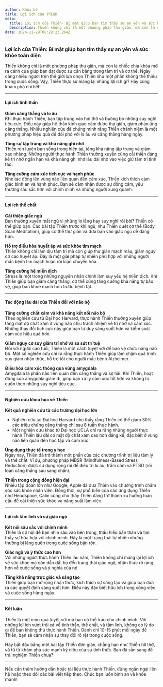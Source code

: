 ```yaml
---
author: Khôi Lê
title: Lợi ích của Thiền
meta:
  title: Lợi ích của Thiền- Bí mật giúp bạn tìm thấy sự an yên và sức khỏe toàn diện
  description: Thiền không chỉ là một phương pháp thư giãn, mà còn là chiếc chìa khóa mở ra cánh cửa giúp bạn đạt được sự cân bằng trong tâm trí và cơ thể. Ngày càng nhiều người trên thế giới lựa chọn Thiền như một phần không thể thiếu trong cuộc sống. Vậy, Thiền thực sự mang lại những lợi ích gì? Hãy cùng khám phá chi tiết
date: 2024-11-29T08:29:23.264Z
---
```


### Lợi ích của Thiền: Bí mật giúp bạn tìm thấy sự an yên và sức khỏe toàn diện  

Thiền không chỉ là một phương pháp thư giãn, mà còn là chiếc chìa khóa mở ra cánh cửa giúp bạn đạt được sự cân bằng trong tâm trí và cơ thể. Ngày càng nhiều người trên thế giới lựa chọn Thiền như một phần không thể thiếu trong cuộc sống. Vậy, Thiền thực sự mang lại những lợi ích gì? Hãy cùng khám phá chi tiết!  

---

#### Lợi ích tinh thần  

**Giảm căng thẳng và lo âu**  
Khi thực hành Thiền, bạn tập trung vào hơi thở và buông bỏ những suy nghĩ tiêu cực. Điều này giúp hệ thần kinh giao cảm được thư giãn, giảm phản ứng căng thẳng. Nhiều nghiên cứu đã chứng minh rằng Thiền chánh niệm là một phương pháp hiệu quả để đối phó với lo âu và căng thẳng hàng ngày.  

**Tăng sự tập trung và khả năng ghi nhớ**  
Thiền rèn luyện bạn sống trong hiện tại, tăng khả năng tập trung và giảm xao nhãng. Những người thực hành Thiền thường xuyên cũng cải thiện đáng kể trí nhớ ngắn hạn và khả năng ghi nhớ lâu dài nhờ vào việc giữ tâm trí tỉnh táo.  

**Tăng cường cảm xúc tích cực và hạnh phúc**  
Nhờ tác động lên vùng não liên quan đến cảm xúc, Thiền kích thích cảm giác bình an và hạnh phúc. Bạn sẽ cảm nhận được sự đồng cảm, yêu thương sâu sắc hơn với chính mình và những người xung quanh.  

---

#### Lợi ích thể chất  

**Cải thiện giấc ngủ**  
Bạn thường xuyên mất ngủ vì những lo lắng hay suy nghĩ rối bời? Thiền có thể giúp bạn. Các bài tập Thiền trước khi ngủ, như Thiền quét cơ thể (Body Scan Meditation), giúp cơ thể thư giãn và đưa bạn vào giấc ngủ dễ dàng hơn.  

**Hỗ trợ điều hòa huyết áp và sức khỏe tim mạch**  
Thiền không chỉ làm dịu tâm trí mà còn giúp thư giãn mạch máu, giảm nguy cơ cao huyết áp. Đây là một giải pháp tự nhiên phù hợp với những người mắc bệnh tim mạch hoặc rối loạn chuyển hóa.  

**Tăng cường hệ miễn dịch**  
Stress là một trong những nguyên nhân chính làm suy yếu hệ miễn dịch. Khi Thiền giúp bạn giảm căng thẳng, cơ thể cũng tăng cường khả năng tự bảo vệ, giúp bạn khỏe mạnh hơn trước bệnh tật.  

---

#### Tác động lâu dài của Thiền đối với não bộ  

**Tăng cường chất xám và khả năng kết nối não bộ**  
Theo nghiên cứu từ Đại học Harvard, thực hành Thiền thường xuyên giúp tăng mật độ chất xám ở vùng não chịu trách nhiệm về trí nhớ và cảm xúc. Những thay đổi tích cực này giúp bạn tư duy sáng suốt hơn và kiểm soát cảm xúc hiệu quả hơn.  

**Giảm nguy cơ suy giảm trí nhớ và sa sút trí tuệ**  
Đối với người cao tuổi, Thiền là một cách tuyệt vời để bảo vệ chức năng não bộ. Một số nghiên cứu chỉ ra rằng thực hành Thiền giúp làm chậm quá trình suy giảm nhận thức, hỗ trợ tốt cho người mắc bệnh Alzheimer.  

**Điều hòa cảm xúc thông qua vùng amygdala**  
Amygdala là phần não liên quan đến căng thẳng và sợ hãi. Khi Thiền, hoạt động của amygdala giảm đi, giúp bạn xử lý cảm xúc tốt hơn và không bị cuốn theo những suy nghĩ tiêu cực.  

---

#### Nghiên cứu khoa học về Thiền  

**Kết quả nghiên cứu từ các trường đại học lớn**  
- Nghiên cứu tại Đại học Harvard cho thấy rằng Thiền có thể giảm 30% các triệu chứng căng thẳng chỉ sau 8 tuần thực hành.  
- Một nghiên cứu khác từ Đại học UCLA chỉ ra rằng những người thực hành Thiền lâu dài có mật độ chất xám cao hơn đáng kể, đặc biệt ở vùng não liên quan đến học tập và cảm xúc.  

**Ứng dụng thực tế trong y học**  
Ngày nay, Thiền đã trở thành một phần của các chương trình trị liệu tâm lý và thể chất. Ví dụ, phương pháp MBSR (Mindfulness-Based Stress Reduction) được sử dụng rộng rãi để điều trị lo âu, trầm cảm và PTSD (rối loạn căng thẳng sau sang chấn).  

**Thiền trong cộng đồng hiện đại**  
Nhiều tập đoàn lớn như Google, Apple đã đưa Thiền vào chương trình chăm sóc sức khỏe nhân viên. Đồng thời, sự phổ biến của các ứng dụng Thiền như Headspace, Calm cũng cho thấy Thiền đang trở thành xu hướng toàn cầu để cải thiện sức khỏe và năng suất làm việc.  

---

#### Lợi ích tâm linh và sự giác ngộ  

**Kết nối sâu sắc với chính mình**  
Thiền là cơ hội để bạn nhìn sâu vào bên trong, thấu hiểu bản thân và tìm thấy sự hòa hợp với chính mình. Đây là một trạng thái tự nhiên nhưng thường bị lãng quên trong cuộc sống bận rộn.  

**Giác ngộ và ý thức cao hơn**  
Với những người thực hành Thiền lâu năm, Thiền không chỉ mang lại lợi ích về sức khỏe mà còn dẫn dắt họ đến trạng thái giác ngộ, nhận thức rõ ràng hơn về cuộc sống và ý nghĩa của nó.  

**Tăng khả năng trực giác và sáng tạo**  
Thiền giúp bạn mở rộng nhận thức, kích thích sự sáng tạo và giúp bạn đưa ra các quyết định sáng suốt hơn. Điều này đặc biệt hữu ích trong công việc và cuộc sống hàng ngày.  

---

#### Kết luận  

Thiền là một món quà tuyệt vời mà bạn có thể trao cho chính mình. Với những lợi ích vượt trội cả về tinh thần, thể chất, và tâm linh, không có lý do gì để bạn không thử thực hành Thiền. Dành chỉ 10-15 phút mỗi ngày để Thiền, bạn sẽ cảm nhận sự thay đổi rõ rệt trong cuộc sống.  

Hãy bắt đầu bằng một bài tập Thiền đơn giản, chẳng hạn như Thiền hít thở, và từ từ khám phá sức mạnh kỳ diệu của sự tỉnh thức. Bạn đã sẵn sàng để trải nghiệm Thiền chưa?  

---  

Nếu cần thêm hướng dẫn hoặc tài liệu thực hành Thiền, đừng ngần ngại liên hệ hoặc theo dõi các bài viết tiếp theo. Chúc bạn luôn bình an và khỏe mạnh!  